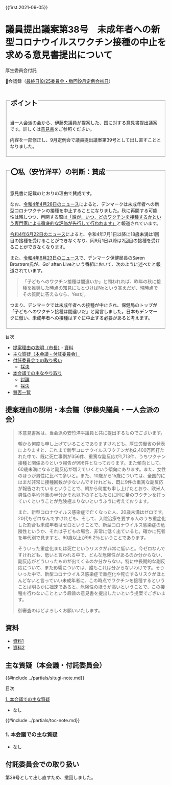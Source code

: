 {{first:2021-09-05}}

# 議員提出議案第38号　未成年者への新型コロナウイルスワクチン接種の中止を求める意見書提出について

<i class="fa fa-gavel" aria-hidden="true"></i> 厚生委員会付託

<p id="read-kaigiroku">📄会議録（<a href="https://ssp.kaigiroku.net/tenant/kodaira/SpMinuteView.html?council_id=1225&schedule_id=6&minute_id=133&is_search=true">最終日</a>|<a href="https://ssp.kaigiroku.net/tenant/kodaira/SpMinuteView.html?council_id=1239&schedule_id=2&minute_id=4&is_search=true">8/25委員会・撤回</a>|<a href="https://ssp.kaigiroku.net/tenant/kodaira/SpMinuteView.html?council_id=1240&schedule_id=2&minute_id=575&is_search=true">9月定例会初日</a>）</p>

<fieldset class="pnt">
  <legend><h2>ポイント</h2></legend>

当一人会派の会から、伊藤央議員が提案した、国に対する意見書提出議案です。詳しくは[意見書](./20210608_giin-gian-38-ikensyo.pdf)をご参照ください。

内容を一部修正し、9月定例会で議員提出議案第39号として出し直すこととなりました。

</fieldset>

<fieldset class="sanpi">
  <legend><h2>⭕️私（安竹洋平）の判断：賛成</h2></legend>

意見書に記載のとおりの理由で賛成です。

なお、[令和4年4月28日のニュース](https://www.cnbc.com/2022/04/28/denmark-the-first-country-to-halt-its-covid-vaccination-program.html?__source=sharebar|twitter&par=sharebar)によると、デンマークは未成年者への新型コロナワクチンの接種を中止することになりました。秋に再開する可能性は残しつつ、再開する際は[「誰が、いつ、どのワクチンを接種するかという専門家による徹底的な評価が先行して行われます」](https://www.telegraph.co.uk/world-news/2022/04/26/denmark-becomes-first-country-suspend-covid-vaccine-programme/)と報道されています。

[令和4年6月22日のニュース](https://www.sst.dk/da/corona/vaccination)によると、令和4年7月1日以降に18歳未満は1回目の接種を受けることができなくなり、同9月1日以降は2回目の接種を受けることができなくなります。

また、[令和4年6月23日のニュース](https://nyheder.tv2.dk/2022-06-23-mette-frederiksen-staar-ved-beslutning-om-at-vaccinere-boern?fbclid=IwAR2IU0ntCa9tO7lDp3KEBV9p1hjYrQZ2g1j1Z84CPqQGtS6QCw11o69fFUo)で、デンマーク保健局長のSøren Brostrøm氏が、Go' aften Liveという番組において、次のように述べたと報道されています。

> 「子どもへのワクチン接種は間違いか」と問われれば、昨年の秋に接種を推奨した時点の知見にもとづけばNoという答えだが、現時点でその質問に答えるなら、Yesだ。

つまり、デンマークでは未成年者への接種が中止され、保健局のトップが「子どもへのワクチン接種は間違いだ」と発言しました。日本もデンマークに倣い、未成年者への接種はすぐに中止する必要があると考えます。

</fieldset>

<div class="toc">

目次

- [提案理由の説明（市長）](#提案理由の説明市長)・[資料](#資料)
- [主な質疑（本会議・付託委員会）](#主な質疑本会議付託委員会)
- [付託委員会での取り扱い](#付託委員会での取り扱い)
  - [採決](#採決)
- [本会議での主なやり取り](#本会議での主なやり取り)
  - [討論](#討論)
  - [採決](#採決-1)
- [賛否一覧](#賛否一覧)

</div>

## 提案理由の説明・本会議（伊藤央議員・一人会派の会）
> 本意見書案は、当会派の安竹洋平議員と共に提出するものでございます。
>
>朝から何度も申し上げていることでありますけれども、厚生労働省の発表によりますと、これまで新型コロナウイルスワクチンが約2,400万回打たれた中で、既に死亡事例が356件、重篤な副反応が1,713件、うちワクチン接種と関係ありという報告が996件となっております。また傾向として、60歳未満になると副反応が増えていくという傾向にあります。また、女性のほうが男性に比べて多いと。また、10歳から15歳については、全国的にはまだ非常に接種回数が少ないんですけれども、既に9件の重篤な副反応が報告されているということで、朝から何度も申し上げたとおり、欧米人男性の平均体重の半分かそれ以下の子どもたちに同じ量のワクチンを打っていくということが危険極まりないというふうに考えております。
>
>また、新型コロナウイルス感染症で亡くなった人、20歳未満はゼロです。20代もゼロなんですけれども、そして、入院治療を要する人のうち重症化した割合も未成年者はゼロということで、新型コロナウイルス感染症の危険性というか、それは子どもの場合、非常に低く出ていると。確かに死者を年代別で見ますと、60歳以上が96.2％ということであります。
>
>そういった重症化または死亡というリスクが非常に低いと。今ゼロなんですけれども、低いと言われる中で、どんな危険性があるのか分からない、副反応がどういったものが出てくるのか分からない。特に中長期的な副反応について、また影響については、誰もこれは分からないわけです。そういった中で、新型コロナウイルス感染症で重症化や死亡するリスクがほとんどないと言っていい未成年者に、この時点でワクチンを接種するということは明らかに拙速であると、危険性のほうが高いということで、この接種を行わないことという趣旨の意見書を提出したいという提案でございます。
>
>御審査のほどよろしくお願いいたします。


## 資料
- [資料1](https://ssp.kaigiroku.net/tenant/kodaira/SpMaterial.html?tenant_id=165&power_user=false&view_years=&council_id=1228&schedule_id=4&minute_id=1&is_search=true)
- [資料2](https://ssp.kaigiroku.net/tenant/kodaira/SpMaterial.html?tenant_id=165&power_user=false&view_years=&council_id=1228&schedule_id=9&minute_id=1&is_search=true)

<div class="ippan-situgi">

## 主な質疑（本会議・付託委員会）
{{#include ../partials/situgi-note.md}}


<div class="toc">

目次

[1. 本会議での主な質疑](#1-本会議での主な質疑)

- なし

{{#include ../partials/toc-note.md}}

</div>

### 1. 本会議での主な質疑
- なし


</div>

## 付託委員会での取り扱い

第39号として出し直すため、撤回しました。

